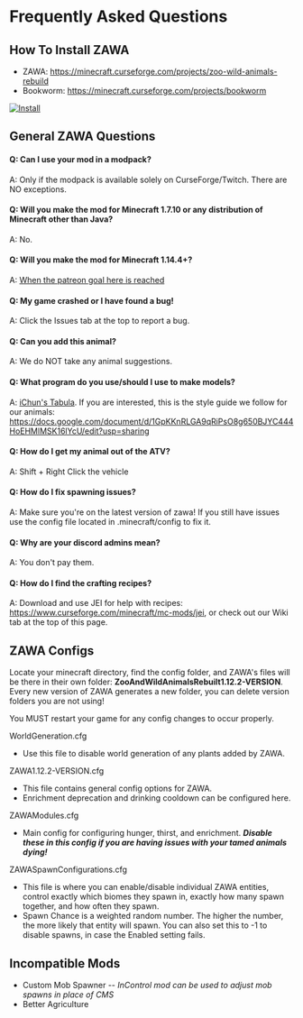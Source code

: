 # Frequently Asked Questions

## How To Install ZAWA

- ZAWA: https://minecraft.curseforge.com/projects/zoo-wild-animals-rebuild
- Bookworm: https://minecraft.curseforge.com/projects/bookworm

[![Install](http://img.youtube.com/vi/qFdtD9AxQUM/0.jpg)](http://www.youtube.com/watch?v=qFdtD9AxQUM)

## General ZAWA Questions

#### Q: Can I use your mod in a modpack?

A: Only if the modpack is available solely on CurseForge/Twitch. There are NO exceptions.

#### Q: Will you make the mod for Minecraft 1.7.10 or any distribution of Minecraft other than Java?

A: No.

#### Q: Will you make the mod for Minecraft 1.14.4+?

A: [When the patreon goal here is reached](https://www.patreon.com/soggymods)

#### Q: My game crashed or I have found a bug!

A: Click the Issues tab at the top to report a bug.

#### Q: Can you add this animal?

A: We do NOT take any animal suggestions.

#### Q: What program do you use/should I use to make models?

A: [iChun's Tabula](https://minecraft.curseforge.com/projects/tabula-minecraft-modeler). If you are interested, this is the style guide we follow for our animals: https://docs.google.com/document/d/1GpKKnRLGA9qRiPsO8g650BJYC444HoEHMlMSK16lYcU/edit?usp=sharing

#### Q: How do I get my animal out of the ATV?

A: Shift + Right Click the vehicle

#### Q: How do I fix spawning issues?

A: Make sure you're on the latest version of zawa! If you still have issues use the config file located in .minecraft/config to fix it.

#### Q: Why are your discord admins mean?

A: You don't pay them.

#### Q: How do I find the crafting recipes?

A: Download and use JEI for help with recipes: https://www.curseforge.com/minecraft/mc-mods/jei, or check out our Wiki tab at the top of this page.

## ZAWA Configs

Locate your minecraft directory, find the config folder, and ZAWA's files will be there in their own folder: **ZooAndWildAnimalsRebuilt1.12.2-VERSION**. Every new version of ZAWA generates a new folder, you can delete version folders you are not using!

You MUST restart your game for any config changes to occur properly.

WorldGeneration.cfg
  - Use this file to disable world generation of any plants added by ZAWA.

ZAWA1.12.2-VERSION.cfg
  - This file contains general config options for ZAWA.
  - Enrichment deprecation and drinking cooldown can be configured here.

ZAWAModules.cfg
  - Main config for configuring hunger, thirst, and enrichment. ***Disable these in this config if you are having issues with your tamed animals dying!***

ZAWASpawnConfigurations.cfg
  - This file is where you can enable/disable individual ZAWA entities, control exactly which biomes they spawn in, exactly how many spawn together, and how often they spawn.
  - Spawn Chance is a weighted random number. The higher the number, the more likely that entity will spawn. You can also set this to -1 to disable spawns, in case the Enabled setting fails.
  
## Incompatible Mods
  
- Custom Mob Spawner -- *InControl mod can be used to adjust mob spawns in place of CMS*
- Better Agriculture
